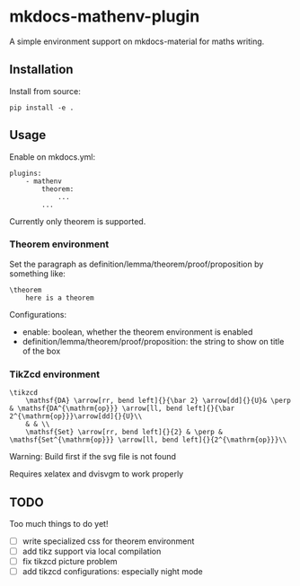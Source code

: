 # mkdocs-mathenv-plugin

A simple environment support on mkdocs-material for maths writing.

## Installation

Install from source:

```
pip install -e .
```

## Usage

Enable on mkdocs.yml:

```
plugins:
    - mathenv
        theorem:
            ...
        ...
```

Currently only theorem is supported.

### Theorem environment

Set the paragraph as definition/lemma/theorem/proof/proposition by something like:

```
\theorem
    here is a theorem
```

Configurations:

- enable: boolean, whether the theorem environment is enabled
- definition/lemma/theorem/proof/proposition: the string to show on title of the box

### TikZcd environment

```
\tikzcd
    \mathsf{DA} \arrow[rr, bend left]{}{\bar 2} \arrow[dd]{}{U}& \perp & \mathsf{DA^{\mathrm{op}}} \arrow[ll, bend left]{}{\bar 2^{\mathrm{op}}}\arrow[dd]{}{U}\\
    & & \\
    \mathsf{Set} \arrow[rr, bend left]{}{2} & \perp & \mathsf{Set^{\mathrm{op}}} \arrow[ll, bend left]{}{2^{\mathrm{op}}}\\
```

Warning: Build first if the svg file is not found

Requires xelatex and dvisvgm to work properly

## TODO

Too much things to do yet!

- [ ] write specialized css for theorem environment
- [ ] add tikz support via local compilation
- [ ] fix tikzcd picture problem
- [ ] add tikzcd configurations: especially night mode